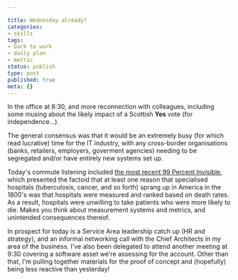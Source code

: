 ```yaml
---

title: Wednesday already?
categories:
- skills
tags:
- back to work
- daily plan
- metric
status: publish
type: post
published: true
meta: {}
---
```

In the office at 8:30, and more reconnection with colleagues, including some
musing about the likely impact of a Scottish <strong>Yes</strong> vote
(for independence...).

The general consensus was that it would be an extremely
busy (for which read lucrative) time for the IT industry, with any
cross-border organisations (banks, retailers, employers, goverment agencies)
needing to be segregated and/or have entirely new systems set up.<!-- more -->

Today's commute listening included <a target="_blank" href="http://99percentinvisible.org/episode/castle-on-the-park/">the most recent 99 Percent Invisible</a>, which presented the factoid that at least one reason that specialised hospitals (tuberculosis, cancer, and so forth) sprang up in America in the 1800's was that hospitals were measured and ranked based on death rates. As a result, hospitals were unwilling to take patients who were more likely to die. Makes you think about measurement systems and metrics, and unintended consequences thereof.

In prospect for today is a Service Area leadership catch up (HR and strategy), and an informal networking call with the Chief Architects in my area of the business. I've also been delegated to attend another meeting at 9:30 covering a software asset we're assessing for the account. Other than that, I'm pulling together materials for the proof of concept and (hopefully) being less reactive than yesterday!
